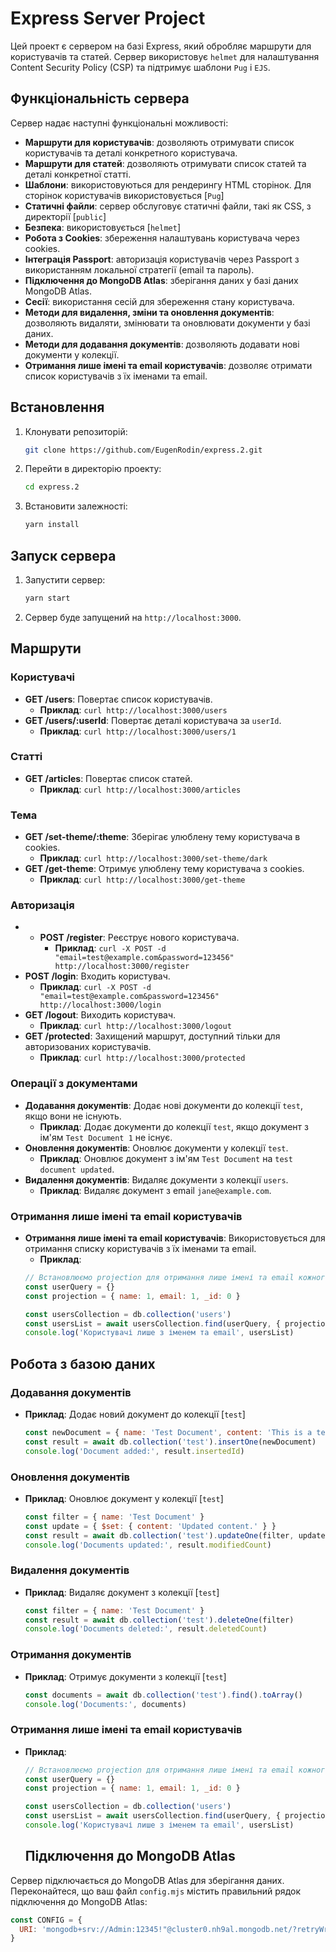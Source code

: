 # Express Server Project

Цей проект є сервером на базі Express, який обробляє маршрути для користувачів та статей. Сервер використовує `helmet` для налаштування Content Security Policy (CSP) та підтримує шаблони `Pug` і `EJS`.

## Функціональність сервера
Сервер надає наступні функціональні можливості:
- **Маршрути для користувачів**: дозволяють отримувати список користувачів та деталі конкретного користувача.
- **Маршрути для статей**: дозволяють отримувати список статей та деталі конкретної статті.
- **Шаблони**: використовуються для рендерингу HTML сторінок. Для сторінок користувачів використовується [`Pug`]
- **Статичні файли**: сервер обслуговує статичні файли, такі як CSS, з директорії [`public`]
- **Безпека**: використовується [`helmet`]
- **Робота з Cookies**: збереження налаштувань користувача через cookies.
- **Інтеграція Passport**: авторизація користувачів через Passport з використанням локальної стратегії (email та пароль).
- **Підключення до MongoDB Atlas**: зберігання даних у базі даних MongoDB Atlas.
- **Сесії**: використання сесій для збереження стану користувача.
- **Методи для видалення, зміни та оновлення документів**: дозволяють видаляти, змінювати та оновлювати документи у базі даних.
- **Методи для додавання документів**: дозволяють додавати нові документи у колекції.
- **Отримання лише імені та email користувачів**: дозволяє отримати список користувачів з їх іменами та email.

## Встановлення
1. Клонувати репозиторій:
    ```sh
    git clone https://github.com/EugenRodin/express.2.git
    ```
2. Перейти в директорію проекту:
    ```sh
    cd express.2
    ```
3. Встановити залежності:
    ```sh
    yarn install
    ```

## Запуск сервера
1. Запустити сервер:
    ```sh
    yarn start
    ```
2. Сервер буде запущений на `http://localhost:3000`.

## Маршрути

### Користувачі
- **GET /users**: Повертає список користувачів.
    - **Приклад**: `curl http://localhost:3000/users`
- **GET /users/:userId**: Повертає деталі користувача за `userId`.
    - **Приклад**: `curl http://localhost:3000/users/1`

### Статті
- **GET /articles**: Повертає список статей.
    - **Приклад**: `curl http://localhost:3000/articles`

### Тема
- **GET /set-theme/:theme**: Зберігає улюблену тему користувача в cookies.
    - **Приклад**: `curl http://localhost:3000/set-theme/dark`
- **GET /get-theme**: Отримує улюблену тему користувача з cookies.
    - **Приклад**: `curl http://localhost:3000/get-theme`

### Авторизація
- - **POST /register**: Реєструє нового користувача.
    - **Приклад**: `curl -X POST -d "email=test@example.com&password=123456" http://localhost:3000/register`
- **POST /login**: Входить користувач.
    - **Приклад**: `curl -X POST -d "email=test@example.com&password=123456" http://localhost:3000/login`
- **GET /logout**: Виходить користувач.
    - **Приклад**: `curl http://localhost:3000/logout`
- **GET /protected**: Захищений маршрут, доступний тільки для авторизованих користувачів.
    - **Приклад**: `curl http://localhost:3000/protected`

### Операції з документами
- **Додавання документів**: Додає нові документи до колекції `test`, якщо вони не існують.
    - **Приклад**: Додає документи до колекції `test`, якщо документ з ім'ям `Test Document 1` не існує.
- **Оновлення документів**: Оновлює документи у колекції `test`.
    - **Приклад**: Оновлює документ з ім'ям `Test Document` на `test document updated`.
- **Видалення документів**: Видаляє документи з колекції `users`.
    - **Приклад**: Видаляє документ з email `jane@example.com`.

### Отримання лише імені та email користувачів
- **Отримання лише імені та email користувачів**: Використовується для отримання списку користувачів з їх іменами та email.
    - **Приклад**:
    ```javascript
    // Встановлюємо projection для отримання лише імені та email кожного користувача
    const userQuery = {}
    const projection = { name: 1, email: 1, _id: 0 }
    
    const usersCollection = db.collection('users')
    const usersList = await usersCollection.find(userQuery, { projection }).toArray()
    console.log('Користувачі лише з іменем та email', usersList)

## Робота з базою даних

### Додавання документів
- **Приклад**: Додає новий документ до колекції [`test`]
    ```javascript
    const newDocument = { name: 'Test Document', content: 'This is a test document.' }
    const result = await db.collection('test').insertOne(newDocument)
    console.log('Document added:', result.insertedId)
    ```

### Оновлення документів
- **Приклад**: Оновлює документ у колекції [`test`]
    ```javascript
    const filter = { name: 'Test Document' }
    const update = { $set: { content: 'Updated content.' } }
    const result = await db.collection('test').updateOne(filter, update)
    console.log('Documents updated:', result.modifiedCount)
    ```

### Видалення документів
- **Приклад**: Видаляє документ з колекції [`test`]
    ```javascript
    const filter = { name: 'Test Document' }
    const result = await db.collection('test').deleteOne(filter)
    console.log('Documents deleted:', result.deletedCount)
    ```

### Отримання документів
- **Приклад**: Отримує документи з колекції [`test`]
    ```javascript
    const documents = await db.collection('test').find().toArray()
    console.log('Documents:', documents)
    ```

### Отримання лише імені та email користувачів
- **Приклад**:
    ```javascript
    // Встановлюємо projection для отримання лише імені та email кожного користувача
    const userQuery = {}
    const projection = { name: 1, email: 1, _id: 0 }
    
    const usersCollection = db.collection('users')
    const usersList = await usersCollection.find(userQuery, { projection }).toArray()
    console.log('Користувачі лише з іменем та email', usersList)
    ```
    
    ## Підключення до MongoDB Atlas
Сервер підключається до MongoDB Atlas для зберігання даних. Переконайтеся, що ваш файл `config.mjs` містить правильний рядок підключення до MongoDB Atlas:

```javascript
const CONFIG = {
  URI: 'mongodb+srv://Admin:12345!"@cluster0.nh9al.mongodb.net/?retryWrites=true&w=majority&appName=Cluster0'
}